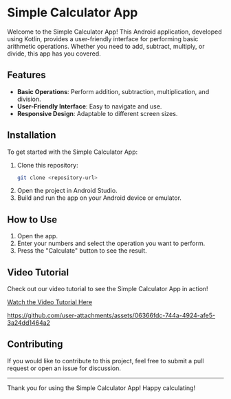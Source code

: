# Simple Calculator App

Welcome to the Simple Calculator App! This Android application, developed using Kotlin, provides a user-friendly interface for performing basic arithmetic operations. Whether you need to add, subtract, multiply, or divide, this app has you covered.

## Features

- **Basic Operations**: Perform addition, subtraction, multiplication, and division.
- **User-Friendly Interface**: Easy to navigate and use.
- **Responsive Design**: Adaptable to different screen sizes.

## Installation

To get started with the Simple Calculator App:

1. Clone this repository:
   ```bash
   git clone <repository-url>
   ```
2. Open the project in Android Studio.
3. Build and run the app on your Android device or emulator.

## How to Use

1. Open the app.
2. Enter your numbers and select the operation you want to perform.
3. Press the "Calculate" button to see the result.

## Video Tutorial

Check out our video tutorial to see the Simple Calculator App in action!

[Watch the Video Tutorial Here](<video-url>)


https://github.com/user-attachments/assets/06366fdc-744a-4924-afe5-3a24dd1464a2


## Contributing

If you would like to contribute to this project, feel free to submit a pull request or open an issue for discussion.

---

Thank you for using the Simple Calculator App! Happy calculating!
